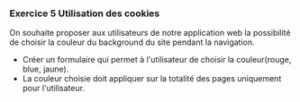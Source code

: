 ### Exercice 5 Utilisation des cookies

On souhaite proposer aux utilisateurs de notre application web la possibilité de choisir la couleur du background du site pendant la navigation.

- Créer un formulaire qui permet à l'utilisateur de choisir la couleur(rouge, blue, jaune).
- La couleur choisie doit appliquer sur la totalité des pages uniquement pour l'utilisateur.
